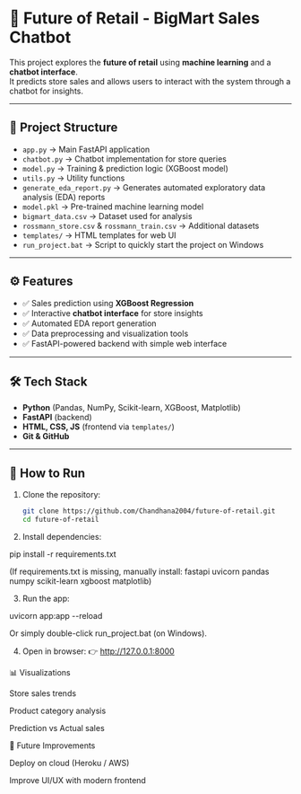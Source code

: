 # 🛒 Future of Retail - BigMart Sales Chatbot

This project explores the **future of retail** using **machine learning** and a **chatbot interface**.  
It predicts store sales and allows users to interact with the system through a chatbot for insights.

---

## 📂 Project Structure
- `app.py` → Main FastAPI application  
- `chatbot.py` → Chatbot implementation for store queries  
- `model.py` → Training & prediction logic (XGBoost model)  
- `utils.py` → Utility functions  
- `generate_eda_report.py` → Generates automated exploratory data analysis (EDA) reports  
- `model.pkl` → Pre-trained machine learning model  
- `bigmart_data.csv` → Dataset used for analysis  
- `rossmann_store.csv` & `rossmann_train.csv` → Additional datasets  
- `templates/` → HTML templates for web UI  
- `run_project.bat` → Script to quickly start the project on Windows  

---

## ⚙️ Features
- ✅ Sales prediction using **XGBoost Regression**  
- ✅ Interactive **chatbot interface** for store insights  
- ✅ Automated EDA report generation  
- ✅ Data preprocessing and visualization tools  
- ✅ FastAPI-powered backend with simple web interface  

---

## 🛠️ Tech Stack
- **Python** (Pandas, NumPy, Scikit-learn, XGBoost, Matplotlib)  
- **FastAPI** (backend)  
- **HTML, CSS, JS** (frontend via `templates/`)  
- **Git & GitHub**

---

## 🚀 How to Run
1. Clone the repository:
   ```bash
   git clone https://github.com/Chandhana2004/future-of-retail.git
   cd future-of-retail
2. Install dependencies:

pip install -r requirements.txt


(If requirements.txt is missing, manually install: fastapi uvicorn pandas numpy scikit-learn xgboost matplotlib)

3. Run the app:

uvicorn app:app --reload


Or simply double-click run_project.bat (on Windows).

4. Open in browser:
👉 http://127.0.0.1:8000

📊 Visualizations

Store sales trends

Product category analysis

Prediction vs Actual sales

📌 Future Improvements

Deploy on cloud (Heroku / AWS)

Improve UI/UX with modern frontend
